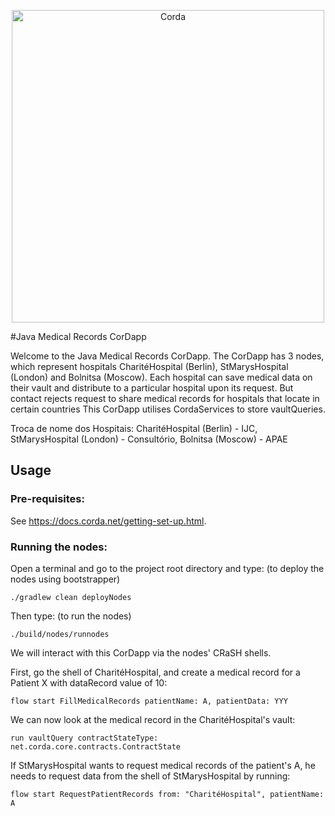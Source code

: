 <p align="center">
  <img src="https://www.corda.net/wp-content/uploads/2016/11/fg005_corda_b.png" alt="Corda" width="500">
</p>

#Java Medical Records CorDapp

Welcome to the Java Medical Records CorDapp. The CorDapp has 3 nodes, which represent hospitals CharitéHospital (Berlin), StMarysHospital (London) and Bolnitsa (Moscow). 
Each hospital can save medical data on their vault and distribute to a particular hospital upon its request. 
But contact rejects request to share medical records for hospitals that locate in certain countries
This CorDapp utilises CordaServices to store vaultQueries.

Troca de nome dos Hospitais: CharitéHospital (Berlin) - IJC, StMarysHospital (London) - Consultório, Bolnitsa (Moscow) - APAE

## Usage

### Pre-requisites:

See https://docs.corda.net/getting-set-up.html.


### Running the nodes:

Open a terminal and go to the project root directory and type: (to deploy the nodes using bootstrapper)
```
./gradlew clean deployNodes
```
Then type: (to run the nodes)
```
./build/nodes/runnodes
```

We will interact with this CorDapp via the nodes' CRaSH shells.

First, go the shell of CharitéHospital, and create a medical record for a Patient X with dataRecord value of 10:

    flow start FillMedicalRecords patientName: A, patientData: YYY       

We can now look at the medical record in the CharitéHospital's vault:

    run vaultQuery contractStateType: net.corda.core.contracts.ContractState

If StMarysHospital wants to request medical records of the patient's A, he needs to request data from the shell of StMarysHospital by running:

    flow start RequestPatientRecords from: "CharitéHospital", patientName: A


